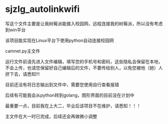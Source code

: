 # sjzlg_autolinkwifi
写这个文件主要是让我树莓派能接入校园网，远程连接我的树莓派，所以没有考虑到win平台

该项目能实现在Linux平台下使用python自动连接校园网

camnet.py主文件

运行文件前请先进入文件编辑，填写您的手机号和密码，这些隐私会保留在本地，不会上传，也请您保留好自己编辑后的文件，不要传给别人，以免您被他（她）人挤下去，请悉知!!!

目前还没有将日志输出到文件中，需要您使用自行查看报错

后续有可能我会从python转到golang，图形界面的目前没在计划中

最重要一点，目前我在上大二，毕业后该项目不在维护，请悉知！！！

主文件在大一时已完成，后续还会再做微小调整
